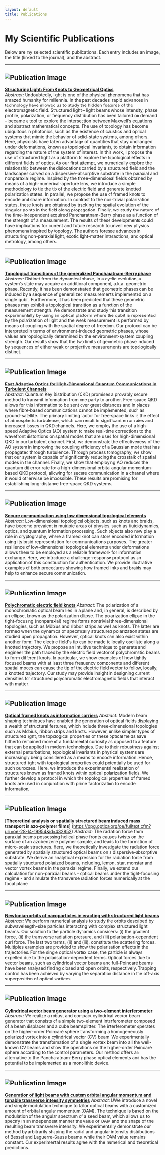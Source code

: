```yaml
---
layout: default
title: Publications
---
```


# My Scientific Publications

Below are my selected scientific publications. Each entry includes an image, the title (linked to the journal), and the abstract.

---

## ![Publication Image](assets/images/Thesis_Fig.png)
[**Structuring Light: From Knots to Geometrical Optics**](https://ruor.uottawa.ca/items/52c7e55e-765c-469c-86d4-c253824a86b5)  
_Abstract:_ Undoubtedly, light is one of the physical phenomena that has amazed humanity for millennia. In the past decades, rapid advances in technology have allowed us to study the hidden features of the electromagnetic field. Structured light – light beams whose intensity, phase profile, polarization, or frequency distribution has been tailored on demand – became a tool to explore the intersection between Maxwell’s equations and abstract mathematical concepts. The use of topology has become ubiquitous in photonics, such as the existence of caustics and optical systems that mimic the behavior of solid-state systems, among others. Here, physicists have taken advantage of quantities that stay unchanged under deformations, known as topological invariants, to obtain information regarding the nature of the system of interest.
In this work, I propose the use of structured light as a platform to explore the topological effects in different fields of optics. As our first attempt, we numerically explore the relationship between the dislocations carried by a structured field and the landscapes carved on a dispersive-absorptive substrate in the paraxial and nonparaxial regime. Inspired by the three-dimensional fields obtained by means of a high-numerical-aperture lens, we introduce a simple methodology to tie the tip of the electric field and generate knotted polarization states. In parallel, we propose the use of framed knots to encode and share information. In contrast to the non-trivial polarization states, these knots are obtained by tracking the spatial evolution of the singular points in the field along propagation. Finally, we study the nature of the time-independent acquired Pancharatnam-Berry phase as a function of the strength of a measurement. The results of these developments could have implications for current and future research to unveil new physics phenomena inspired by topology. The authors foresee advances in structuring non-paraxial light, exotic light-matter interactions, and optical metrology, among others.

---

## ![Publication Image](assets/images/Topological_Fig.png)
[**Topological transitions of the generalized Pancharatnam-Berry phase**](https://www.science.org/doi/full/10.1126/sciadv.adg6810)  
_Abstract:_ Distinct from the dynamical phase, in a cyclic evolution, a system’s state may acquire an additional component, a.k.a. geometric phase. Recently, it has been demonstrated that geometric phases can be induced by a sequence of generalized measurements implemented on a single qubit. Furthermore, it has been predicted that these geometric phases may exhibit a topological transition as a function of the measurement strength. We demonstrate and study this transition experimentally by using an optical platform where the qubit is represented by the polarization of light and the weak measurement is performed by means of coupling with the spatial degree of freedom. Our protocol can be interpreted in terms of environment-induced geometric phases, whose values are topologically determined by the environment-system coupling strength. Our results show that the two limits of geometric phase induced by sequences of either weak or projective measurements are topologically distinct.

---

## ![Publication Image](assets/images/Fast_Fig.png)
[**Fast Adaptive Optics for High-Dimensional Quantum Communications in Turbulent Channels**](https://arxiv.org/abs/2311.13041)  
_Abstract:_ Quantum Key Distribution (QKD) promises a provably secure method to transmit information from one party to another. Free-space QKD allows for this information to be sent over great distances and in places where fibre-based communications cannot be implemented, such as ground-satellite. The primary limiting factor for free-space links is the effect of atmospheric turbulence, which can result in significant error rates and increased losses in QKD channels. Here, we employ the use of a high-speed Adaptive Optics (AO) system to make real-time corrections to the wavefront distortions on spatial modes that are used for high-dimensional QKD in our turbulent channel. First, we demonstrate the effectiveness of the AO system in improving the coupling efficiency of a Gaussian mode that has propagated through turbulence. Through process tomography, we show that our system is capable of significantly reducing the crosstalk of spatial modes in the channel. Finally, we show that employing AO reduces the quantum dit error rate for a high-dimensional orbital angular momentum-based QKD protocol, allowing for secure communication in a channel where it would otherwise be impossible. These results are promising for establishing long-distance free-space QKD systems.

---

## ![Publication Image](assets/images/Secure_Fig.png)
[**Secure communication using low dimensional topological elements**](https://arxiv.org/abs/2212.04350)
_Abstract:_ Low-dimensional topological objects, such as knots and braids, have become prevalent in multiple areas of physics, such as fluid dynamics, optics, and quantum information processing. Such objects also now play a role in cryptography, where a framed knot can store encoded information using its braid representation for communications purposes. The greater resilience of low-dimensional topological elements under deformations allows them to be employed as a reliable framework for information exchange. Here, we introduce a challenge-response protocol as an application of this construction for authentication. We provide illustrative examples of both procedures showing how framed links and braids may help to enhance secure communication.


---

## ![Publication Image](assets/images/Polychromatic_Fig.png)
[**Polychromatic electric field knots**](https://journals.aps.org/prresearch/abstract/10.1103/PhysRevResearch.3.033226)
_Abstract:_ The polarization of a monochromatic optical beam lies in a plane and, in general, is described by an ellipse, known as the polarization ellipse. The polarization ellipse in the tight-focusing (nonparaxial) regime forms nontrivial three-dimensional topologies, such as Möbius and ribbon strips as well as knots. The latter are formed when the dynamics of specifically structured polarization states are studied upon propagation. However, optical knots can also exist within another form: The electric field's tip can be made to locally oscillate along a knotted trajectory. We propose an intuitive technique to generate and engineer the path traced by the electric field vector of polychromatic beams to form different knots. In particular, we show examples of how tightly focused beams with at least three frequency components and different spatial modes can cause the tip of the electric field vector to follow, locally, a knotted trajectory. Our study may provide insight in designing current densities for structured polychromatic electromagnetic fields that interact with matter.

---

## ![Publication Image](assets/images/Optical_Fig.png)
[**Optical framed knots as information carriers**](https://www.nature.com/articles/s41467-020-18792-z)
_Abstract:_ Modern beam shaping techniques have enabled the generation of optical fields displaying a wealth of structural features, which include three-dimensional topologies such as Möbius, ribbon strips and knots. However, unlike simpler types of structured light, the topological properties of these optical fields have hitherto remained more of a fundamental curiosity as opposed to a feature that can be applied in modern technologies. Due to their robustness against external perturbations, topological invariants in physical systems are increasingly being considered as a means to encode information. Hence, structured light with topological properties could potentially be used for such purposes. Here, we introduce the experimental realization of structures known as framed knots within optical polarization fields. We further develop a protocol in which the topological properties of framed knots are used in conjunction with prime factorization to encode information.

---

## ![Publication Image](assets/images/Theoretical_Fig.png)
[**Theoretical analysis on spatially structured beam induced mass transport in azo-polymer films**] (https://opg.optica.org/oe/fulltext.cfm?uri=oe-28-14-19954&id=432852)
_Abstract:_ The radiation force from paraxial beams possessing helical phase fronts causes twists on the surface of an azobenzene polymer sample, and leads to the formation of micro-scale structures. Here, we theoretically investigate the radiation force generated by spatially structured optical beams on a dispersive-absorptive substrate. We derive an analytical expression for the radiation force from spatially structured polarized beams, including, lemon, star, monstar and vector vortex beams in the paraxial regime. Finally, we extend our calculation for non-paraxial beams - optical beams under the tight-focusing regime - and simulate the transverse radiation forces numerically at the focal plane.

---

## ![Publication Image](assets/images/Newtonian_Fig.png)
[**Newtonian orbits of nanoparticles interacting with structured light beams**](https://iopscience.iop.org/article/10.1088/2040-8986/ab4f9a/meta)
_Abstract:_ We perform numerical analysis to study the orbits described by subwavelength-size particles interacting with complex structured light beams. Our solution to the particle dynamics considers: (i) the gradient force, (ii) the transverse radiation pressure, and (iii) polarisation-dependent curl force. The last two terms, (ii) and (iii), constitute the scattering forces. Multiples examples are provided to show the polarisation effects in the trajectories. For the single optical vortex case, the particle is always expelled due to the polarisation-dependent terms. Optical forces due to vector beams, such as cylindrical vector beams and full-Poincaré beams have been analysed finding closed and open orbits, respectively. Trapping control has been achieved by varying the separation distance in the off-axis superposition of optical vortices.

---

## ![Publication Image](assets/images/Cylindrical_Fig.png)
[**Cylindrical vector beam generator using a two-element interferometer**](https://opg.optica.org/oe/fulltext.cfm?uri=oe-27-22-31810&id=422408)
_Abstract:_ We realize a robust and compact cylindrical vector beam generator that consists of a simple two-element interferometer composed of a beam displacer and a cube beamsplitter. The interferometer operates on the higher-order Poincaré sphere transforming a homogeneously polarized vortex into a cylindrical vector (CV) beam. We experimentally demonstrate the transformation of a single vortex beam into all the well-known CV beams and show the operations on the higher-order Poincaré sphere according to the control parameters. Our method offers an alternative to the Pancharatnam-Berry phase optical elements and has the potential to be implemented as a monolithic device.

---

## ![Publication Image](assets/images/Generation_Fig.png)
[**Generation of light beams with custom orbital angular momentum and tunable transverse intensity symmetries**](https://opg.optica.org/oe/fulltext.cfm?uri=oe-27-18-26155&id=417275)
_Abstract:_ UWe introduce a novel and simple modulation technique to tailor optical beams with a customized amount of orbital angular momentum (OAM). The technique is based on the modulation of the angular spectrum of a seed beam, which allows us to specify in an independent manner the value of OAM and the shape of the resulting beam transverse intensity. We experimentally demonstrate our method by arbitrarily shaping the radial and angular intensity distributions of Bessel and Laguerre-Gauss beams, while their OAM value remains constant. Our experimental results agree with the numerical and theoretical predictions.

